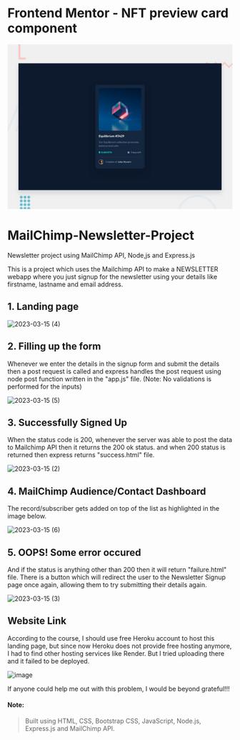 # Frontend Mentor - NFT preview card component

![Design preview for the NFT preview card component coding challenge](./design/desktop-preview.jpg)

# MailChimp-Newsletter-Project
Newsletter project using MailChimp API, Node,js and Express.js 

This is a project which uses the Mailchimp API to make a NEWSLETTER webapp where you just signup for the newsletter using your details like firstname, lastname and email address.


## 1. Landing page

![2023-03-15 (4)](https://user-images.githubusercontent.com/123357802/225306559-a6e9cec5-7da3-4ff5-9b47-50c991522d62.png)

## 2. Filling up the form

Whenever we enter the details in the signup form and submit the details then a post request is called and express handles the post request using node post function written in the "app.js" file. (Note: No validations is performed for the inputs)

![2023-03-15 (5)](https://user-images.githubusercontent.com/123357802/225306054-885e6e34-7ce3-469e-ac65-fcd088080ca9.png)


## 3. Successfully Signed Up

When the status code is 200, whenever the server was able to post the data to Mailchimp API then it returns the 200 ok status. and when 200 status is returned then express returns "success.html" file.

![2023-03-15 (2)](https://user-images.githubusercontent.com/123357802/225306125-6f2d83a7-f1f4-483c-ab2c-1a6c511b9391.png)



## 4. MailChimp Audience/Contact Dashboard

The record/subscriber gets added on top of the list as highlighted in the image below.

![2023-03-15 (6)](https://user-images.githubusercontent.com/123357802/225306326-92f3a971-be3a-4a7c-8eb6-931107ec6953.png)



## 5. OOPS! Some error occured

And if the status is anything other than 200 then it will return "failure.html" file. There is a button which will redirect the user to the Newsletter Signup page once again, allowing them to try submitting their details again. 

![2023-03-15 (3)](https://user-images.githubusercontent.com/123357802/225306383-8d217fcf-d95f-48d2-a893-4da1afbcdcc3.png)
 

## Website Link
According to the course, I should use free Heroku account to host this landing page, but since now Heroku does not provide free hosting anymore, I had to find other hosting services like Render. But I tried uploading there and it failed to be deployed.

![image](https://user-images.githubusercontent.com/123357802/225561700-9f56ef2d-71f2-41db-ac83-01b3e2e2febb.png)

If anyone could help me out with this problem, I would be beyond grateful!!!

#### Note:
> Built using HTML, CSS, Bootstrap CSS, JavaScript, Node.js, Express.js and MailChimp API.

